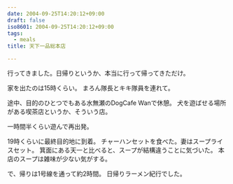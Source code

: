 ```yaml
---
date: 2004-09-25T14:20:12+09:00
draft: false
iso8601: 2004-09-25T14:20:12+09:00
tags:
  - meals
title: 天下一品総本店

---
```


行ってきました。日帰りというか、本当に行って帰ってきただけ。

家を出たのは15時くらい。
まろん隊長とキキ隊員を連れて。

途中、目的のひとつでもある水無瀬のDogCafe Wanで休憩。
犬を遊ばせる場所がある喫茶店というか、そういう店。

一時間半くらい遊んで再出発。

19時くらいに最終目的地に到着。
チャーハンセットを食べた。妻はスープライスセット。
箕面にある天一と比べると、スープが結構違うことに気づいた。
本店のスープは雑味が少ない気がする。

で、帰りは1号線を通って約2時間。
日帰りラーメン紀行でした。
